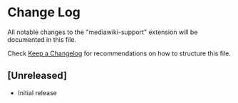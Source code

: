 # Change Log

All notable changes to the "mediawiki-support" extension will be documented in this file.

Check [Keep a Changelog](http://keepachangelog.com/) for recommendations on how to structure this file.

## [Unreleased]

- Initial release